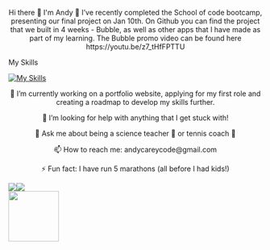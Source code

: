 <p align="center">
   Hi there 👋 I'm Andy
🔭 I’ve recently completed the School of code bootcamp, presenting our final project on Jan 10th.
On Github you can find the project that we built in 4 weeks - Bubble, as well as other apps that I have made as part of my learning.
The Bubble promo video can be found here https://youtu.be/z7_tHfFPTTU  
</p>

My Skills

[![My Skills](https://skillicons.dev/icons?i=js,html,css,express,figma,git,github,jest,nodejs,postgres,react,supabase,ts,vercel&perline=20)](https://skillicons.dev)

<p align="center">
🌱 I’m currently working on a portfolio website, applying for my first role and creating a roadmap to develop my skills further.
<p align="center">
🤔 I’m looking for help with anything that I get stuck with! 
<p align="center">
💬 Ask me about being a science teacher 🧪 or tennis coach 🎾
<p align="center">
📫 How to reach me: andycareycode@gmail.com 
<p align="center">
⚡ Fun fact: I have run 5 marathons (all before I had kids!)
</p>


<div style="display: flex; flex-direction: row;">
 <img class="img" src="https://github-readme-stats.vercel.app/api/?username=carey-andrew&count_private=true&theme=tokyonight&showicons=true" />
 <img class="img" src="https://github-readme-stats.vercel.app/api/top-langs/?username=carey-andrew&theme=radical&layout=compact" />
</div>

<div style="align: center;">   
   <img style="margin:auto;" class="img" width="100" height="100" src="https://github.r2v.ch/codewars?user=AndyCarey&stroke=rgb(0,0,0)" />
</div>

